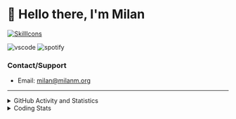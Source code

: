 # 👋 Hello there, I'm Milan
[![SkillIcons](https://skillicons.dev/icons?i=js,ts,nextjs,tailwind,html,go,bash,git,nginx,prisma,kubernetes,docker,linux)](https://skillicons.dev)

![vscode](https://nocache.advaith.workers.dev?url=https://img.shields.io/endpoint?url=https://dev.discordprofiles.me/api/badge/vscode/423203831971708958)
![spotify](https://nocache.advaith.workers.dev/?url=https://img.shields.io/endpoint?url=https://milanm.org/api/spotify/shields&cacheSeconds=10)

### Contact/Support

- Email: [milan@milanm.org](mailto:milan@milanm.org)
 
---
 
<details>
  <summary>GitHub Activity and Statistics</summary>
  <img src="/github-metrics.svg" />
</details>
<details>
  <summary>Coding Stats</summary>
  <!--START_SECTION:waka-->

```txt
TypeScript   12 hrs 6 mins   ███████████████████▒░░░░░   77.75 %
Bash         1 hr 20 mins    ██░░░░░░░░░░░░░░░░░░░░░░░   08.59 %
JSON         1 hr 12 mins    ██░░░░░░░░░░░░░░░░░░░░░░░   07.76 %
Other        16 mins         ▒░░░░░░░░░░░░░░░░░░░░░░░░   01.74 %
JavaScript   10 mins         ▒░░░░░░░░░░░░░░░░░░░░░░░░   01.18 %
```

<!--END_SECTION:waka-->
</details>
